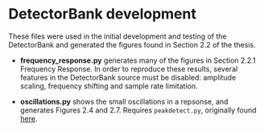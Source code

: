 # DetectorBank development

These files were used in the initial development and testing of the DetectorBank
and generated the figures found in Section 2.2 of the thesis.

- **frequency_response.py** generates many of the figures in Section 2.2.1 
Frequency Response. In order to reproduce these results, several features in the 
DetectorBank source must be disabled: amplitude scaling, frequency shifting and 
sample rate limitation.

- **oscillations.py** shows the small oscillations in a repsonse, and generates 
Figures 2.4 and 2.7. Requires `peakdetect.py`, originally found 
[here](https://gist.github.com/endolith/250860#file-peakdetect-py).

